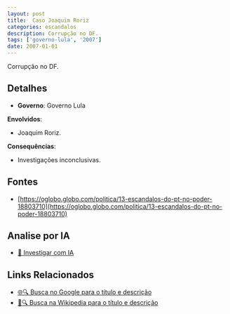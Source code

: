 ```yaml
---
layout: post
title:  Caso Joaquim Roriz
categories: escandalos
description: Corrupção no DF.
tags: ['governo-lula', '2007']
date: 2007-01-01
---
```


Corrupção no DF.

## Detalhes
- **Governo**: Governo Lula

**Envolvidos**:
- Joaquim Roriz.


**Consequências**:
- Investigações inconclusivas.


## Fontes
- [https://oglobo.globo.com/politica/13-escandalos-do-pt-no-poder-18803710](https://oglobo.globo.com/politica/13-escandalos-do-pt-no-poder-18803710)


## Analise por IA
- [🤖 Investigar com IA](https://www.perplexity.ai/search?q=Caso%20Joaquim%20Roriz%20Corrup%C3%A7%C3%A3o%20no%20DF.%20Governo%20Lula)

## Links Relacionados
- [🌐🔍 Busca no Google para o título e descrição](https://www.google.com/search?q=Caso%20Joaquim%20Roriz%20Corrup%C3%A7%C3%A3o%20no%20DF.%20Governo%20Lula)
- [📖🔍 Busca na Wikipedia para o título e descrição](https://pt.wikipedia.org/w/index.php?search=Caso%20Joaquim%20Roriz%20Corrup%C3%A7%C3%A3o%20no%20DF.%20Governo%20Lula)

